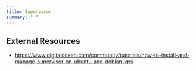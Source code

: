 ```yaml
---
title: Supervisor
summary: " "
---
```


## External Resources

* <https://www.digitalocean.com/community/tutorials/how-to-install-and-manage-supervisor-on-ubuntu-and-debian-vps>
